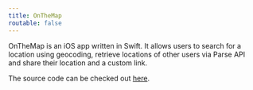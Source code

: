 ```yaml
---
title: OnTheMap
routable: false
---
```


OnTheMap is an iOS app written in Swift. It allows users to search for a location using geocoding, retrieve locations of other users via Parse API and share their location and a custom link.

The source code can be checked out [here](https://github.com/sjaindl/OnTheMap).